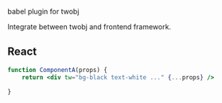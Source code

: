 babel plugin for twobj

Integrate between twobj and frontend framework.

## React

```jsx
function ComponentA(props) {
	return <div tw="bg-black text-white ..." {...props} />

}
```
